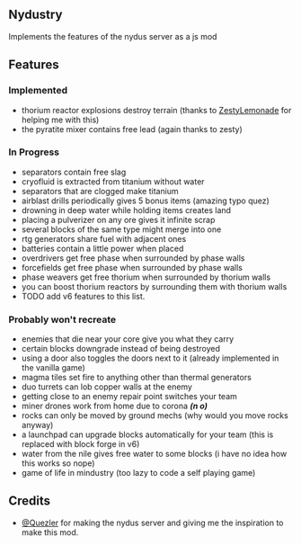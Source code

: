 ## Nydustry
Implements the features of the nydus server as a js mod

## Features
### Implemented
- thorium reactor explosions destroy terrain (thanks to [ZestyLemonade](https://github.com/sample-text-here) for helping me with this)
- the pyratite mixer contains free lead (again thanks to zesty)

### In Progress
- separators contain free slag
- cryofluid is extracted from titanium without water
- separators that are clogged make titanium
- airblast drills periodically gives 5 bonus items (amazing typo quez)
- drowning in deep water while holding items creates land
- placing a pulverizer on any ore gives it infinite scrap
- several blocks of the same type might merge into one
- rtg generators share fuel with adjacent ones
- batteries contain a little power when placed
- overdrivers get free phase when surrounded by phase walls
- forcefields get free phase when surrounded by phase walls
- phase weavers get free thorium when surrounded by thorium walls
- you can boost thorium reactors by surrounding them with thorium walls
- TODO add v6 features to this list.

### Probably won't recreate
- enemies that die near your core give you what they carry
- certain blocks downgrade instead of being destroyed
- using a door also toggles the doors next to it (already implemented in the vanilla game)
- magma tiles set fire to anything other than thermal generators
- duo turrets can lob copper walls at the enemy
- getting close to an enemy repair point switches your team
- miner drones work from home due to corona ***(n o)***
- rocks can only be moved by ground mechs (why would you move rocks anyway)
- a launchpad can upgrade blocks automatically for your team (this is replaced with block forge in v6)
- water from the nile gives free water to some blocks (i have no idea how this works so nope)
- game of life in mindustry (too lazy to code a self playing game)

## Credits
- [@Quezler](https://github.com/Quezler) for making the nydus server and giving me the inspiration to make this mod.
